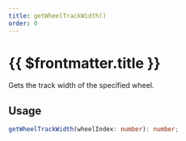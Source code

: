 ```yaml
---
title: getWheelTrackWidth()
order: 0
---
```


# {{ $frontmatter.title }}

Gets the track width of the specified wheel.

## Usage

```ts
getWheelTrackWidth(wheelIndex: number): number;
```
